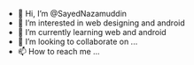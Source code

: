 - 👋 Hi, I’m @SayedNazamuddin
- 👀 I’m interested in web designing and android
- 🌱 I’m currently learning web and android
- 💞️ I’m looking to collaborate on ...
- 📫 How to reach me ...

<!---
SayedNazamuddin/SayedNazamuddin is a ✨ special ✨ repository because its `README.md` (this file) appears on your GitHub profile.
You can click the Preview link to take a look at your changes.
--->
